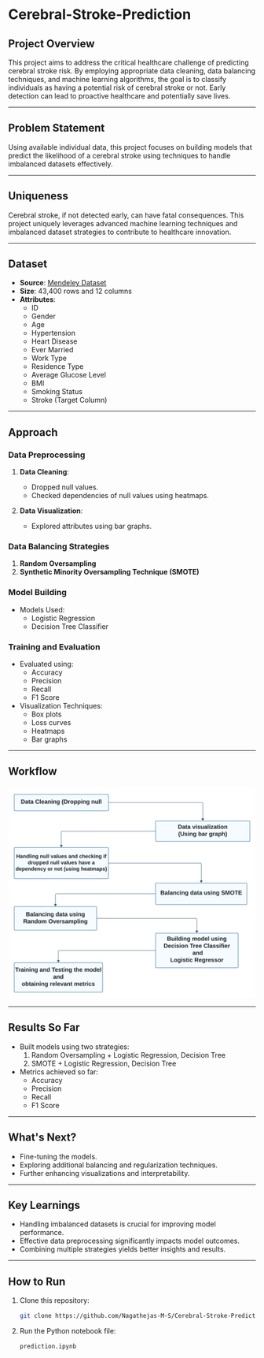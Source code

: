 # Cerebral-Stroke-Prediction


## Project Overview
This project aims to address the critical healthcare challenge of predicting cerebral stroke risk. By employing appropriate data cleaning, data balancing techniques, and machine learning algorithms, the goal is to classify individuals as having a potential risk of cerebral stroke or not. Early detection can lead to proactive healthcare and potentially save lives.

---

## Problem Statement
Using available individual data, this project focuses on building models that predict the likelihood of a cerebral stroke using techniques to handle imbalanced datasets effectively.

---

## Uniqueness
Cerebral stroke, if not detected early, can have fatal consequences. This project uniquely leverages advanced machine learning techniques and imbalanced dataset strategies to contribute to healthcare innovation. 

---

## Dataset
- **Source**: [Mendeley Dataset](https://data.mendeley.com/datasets/x8ygrw87jw/1)
- **Size**: 43,400 rows and 12 columns
- **Attributes**:
  - ID
  - Gender
  - Age
  - Hypertension
  - Heart Disease
  - Ever Married
  - Work Type
  - Residence Type
  - Average Glucose Level
  - BMI
  - Smoking Status
  - Stroke (Target Column)

---

## Approach
### Data Preprocessing
1. **Data Cleaning**:
   - Dropped null values.
   - Checked dependencies of null values using heatmaps.

2. **Data Visualization**:
   - Explored attributes using bar graphs.

### Data Balancing Strategies
1. **Random Oversampling**
2. **Synthetic Minority Oversampling Technique (SMOTE)**

### Model Building
- Models Used:
  - Logistic Regression
  - Decision Tree Classifier

### Training and Evaluation
- Evaluated using:
  - Accuracy
  - Precision
  - Recall
  - F1 Score
- Visualization Techniques:
  - Box plots
  - Loss curves
  - Heatmaps
  - Bar graphs

---

## Workflow
![Workflow Diagram](./workflow.png)

---

## Results So Far
- Built models using two strategies:
  1. Random Oversampling + Logistic Regression, Decision Tree
  2. SMOTE + Logistic Regression, Decision Tree
- Metrics achieved so far:
  - Accuracy
  - Precision
  - Recall
  - F1 Score

---

## What's Next?
- Fine-tuning the models.
- Exploring additional balancing and regularization techniques.
- Further enhancing visualizations and interpretability.

---

## Key Learnings
- Handling imbalanced datasets is crucial for improving model performance.
- Effective data preprocessing significantly impacts model outcomes.
- Combining multiple strategies yields better insights and results.

---

## How to Run
1. Clone this repository:
   ```bash
   git clone https://github.com/Nagathejas-M-S/Cerebral-Stroke-Prediction.git


2. Run the Python notebook file:
   ```bash
   prediction.ipynb
